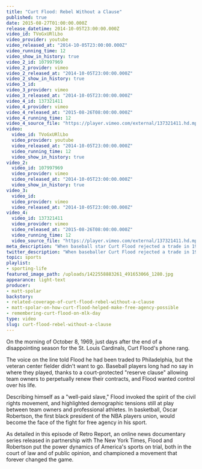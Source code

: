 ```yaml
---
title: "Curt Flood: Rebel Without a Clause"
published: true
date: 2015-08-27T01:00:00.000Z
release_datetime: 2014-10-05T23:00:00.000Z
video_id: TVoGxURlLbo
video_provider: youtube
video_released_at: "2014-10-05T23:00:00.000Z"
video_running_time: 12
video_show_in_history: true
video_2_id: 107997969
video_2_provider: vimeo
video_2_released_at: "2014-10-05T23:00:00.000Z"
video_2_show_in_history: true
video_3_id:
video_3_provider: vimeo
video_3_released_at: "2014-10-05T23:00:00.000Z"
video_4_id: 137321411
video_4_provider: vimeo
video_4_released_at: "2015-08-26T08:00:00.000Z"
video_4_running_time: 12
video_4_source_file: "https://player.vimeo.com/external/137321411.hd.mp4?s=12f050ac3d1fe9ed8abd6bac74b7d96a&profile_id=119&download=1"
video:
  video_id: TVoGxURlLbo
  video_provider: youtube
  video_released_at: "2014-10-05T23:00:00.000Z"
  video_running_time: 12
  video_show_in_history: true
video_2:
  video_id: 107997969
  video_provider: vimeo
  video_released_at: "2014-10-05T23:00:00.000Z"
  video_show_in_history: true
video_3:
  video_id:
  video_provider: vimeo
  video_released_at: "2014-10-05T23:00:00.000Z"
video_4:
  video_id: 137321411
  video_provider: vimeo
  video_released_at: "2015-08-26T08:00:00.000Z"
  video_running_time: 12
  video_source_file: "https://player.vimeo.com/external/137321411.hd.mp4?s=12f050ac3d1fe9ed8abd6bac74b7d96a&profile_id=119&download=1"
meta_description: "When baseball star Curt Flood rejected a trade in 1969, he challenged America's pastime and helped spark a revolution that rippled beyond the game. This newly updated Retro Report documentary explores free agency in the age of LeBron James and DeAndre Jordan. "
twitter_description: "When baseballer Curt Flood rejected a trade in 1969, he sparked a movement beyond the game. "
topic: sports
playlist:
- sporting-life
featured_image_path: /uploads/1422558883261_491653066_1280.jpg
appearance: light-text
producer:
- matt-spolar
backstory:
- related-coverage-of-curt-flood-rebel-without-a-clause
- matt-spolar-on-how-curt-flood-helped-make-free-agency-possible
- remembering-curt-flood-on-mlk-day
type: video
slug: curt-flood-rebel-without-a-clause
---
```


On the morning of October 8, 1969, just days after the end of a disappointing season for the St. Louis Cardinals, Curt Flood's phone rang.

The voice on the line told Flood he had been traded to Philadelphia, but the veteran center fielder didn't want to go. Baseball players long had no say in where they played, thanks to a court-protected "reserve clause" allowing team owners to perpetually renew their contracts, and Flood wanted control over his life.

Describing himself as a "well-paid slave," Flood invoked the spirit of the civil rights movement, and highlighted demographic tensions still at play between team owners and professional athletes. In basketball, Oscar Robertson, the first black president of the NBA players union, would become the face of the fight for free agency in his sport.

As detailed in this episode of Retro Report, an online news documentary series released in partnership with The New York Times, Flood and Robertson put the power dynamics of America's sports on trial, both in the court of law and of public opinion, and championed a movement that forever changed the game.

